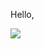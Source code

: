 Hello,


 <img src="https://img.shields.io/badge/방문해주셔서 감사합니다.! 여기는 Sample_1 레포지토리 입니다.-#FFFFFF?style=flat&logo=dataverse&logoColor=white"/>
